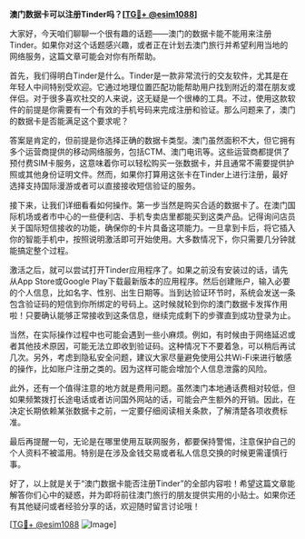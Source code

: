 **澳门数据卡可以注册Tinder吗？[[TG💪+ @esim1088](https://t.me/s/esim1088)]**

大家好，今天咱们聊聊一个很有趣的话题——澳门的数据卡能不能用来注册Tinder。如果你对这个话题感兴趣，或者正在计划去澳门旅行并希望利用当地的网络服务，这篇文章可能会对你有所帮助。

首先，我们得明白Tinder是什么。Tinder是一款非常流行的交友软件，尤其是在年轻人中间特别受欢迎。它通过地理位置匹配功能帮助用户找到附近的潜在朋友或伴侣。对于很多喜欢社交的人来说，这无疑是一个很棒的工具。不过，使用这款软件的前提是你需要有一个有效的手机号码来完成注册和验证。那么问题来了，澳门的数据卡是否能满足这个要求呢？

答案是肯定的，但前提是你选择正确的数据卡类型。澳门虽然面积不大，但它拥有多个运营商提供的移动网络服务，包括CTM、澳门电讯等。这些运营商都提供了预付费SIM卡服务，这意味着你可以轻松购买一张数据卡，并且通常不需要提供护照或其他身份证明文件。然而，如果你打算用这张卡在Tinder上进行注册，最好选择支持国际漫游或者可以直接接收短信验证的服务。

接下来，让我们详细看看如何操作。第一步当然是购买合适的数据卡了。在澳门国际机场或者市中心的一些便利店、手机专卖店里都能买到这类产品。记得询问店员关于国际短信接收的功能，确保你的卡片具备这项能力。一旦拿到卡后，将它插入你的智能手机中，按照说明激活即可开始使用。大多数情况下，你只需要几分钟就能搞定整个过程。

激活之后，就可以尝试打开Tinder应用程序了。如果之前没有安装过的话，请先从App Store或Google Play下载最新版本的应用程序。然后创建账户，输入必要的个人信息，比如名字、性别、出生日期等。当到达验证环节时，系统会发送一条包含验证码的短信到你所绑定的号码上。这时候就轮到你的澳门数据卡发挥作用啦！只要确认能够正常接收到这条信息，继续完成剩下的步骤直到成功登录为止。

当然，在实际操作过程中也可能会遇到一些小麻烦。例如，有时候由于网络延迟或者其他技术原因，可能无法立即收到验证码。这种情况下不要着急，可以稍后再试几次。另外，考虑到隐私安全问题，建议大家尽量避免使用公共Wi-Fi来进行敏感的操作，比如账户注册之类的。因为这样可能会增加个人信息泄露的风险。

此外，还有一个值得注意的地方就是费用问题。虽然澳门本地通话费相对较低，但如果频繁拨打长途电话或者访问国外网站的话，可能会产生额外的开销。因此，在决定长期依赖某张数据卡之前，一定要仔细阅读相关条款，了解清楚各项收费标准。

最后再提醒一句，无论是在哪里使用互联网服务，都要保持警惕，注意保护自己的个人资料不被滥用。特别是在涉及金钱交易或者私人信息交换的时候更需谨慎行事。

好了，以上就是关于“澳门数据卡能否注册Tinder”的全部内容啦！希望这篇文章能解答你们心中的疑惑，并为即将前往澳门旅行的朋友提供实用的小贴士。如果你还有其他疑问或者经验分享的话，欢迎随时留言讨论哦！

[[TG💪+ @esim1088](https://t.me/s/esim1088) ![Image](https://i.postimg.cc/4NQfJmqS/Snipaste-2025-05-13-00-14-12.png)]
